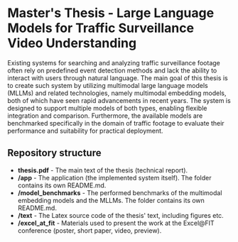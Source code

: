 # Master's Thesis - Large Language Models for Traffic Surveillance Video Understanding

Existing systems for searching and analyzing traffic surveillance footage often rely on predefined event detection methods and lack the ability to interact with users through natural language. The main goal of this thesis is to create such system by utilizing multimodal large language models (MLLMs) and related technologies, namely multimodal embedding models, both of which have seen rapid advancements in recent years. The system is designed to support multiple models of both types, enabling flexible integration and comparison. Furthermore, the available models are benchmarked specifically in the domain of traffic footage to evaluate their performance and suitability for practical deployment.

## Repository structure

* **thesis.pdf** - The main text of the thesis (technical report).
* **/app** - The application (the implemented system itself). The folder contains its own README.md.
* **/model_benchmarks** - The performed benchmarks of the multimodal embedding models and the MLLMs. The folder contains its own README.md.
* **/text** - The Latex source code of the thesis' text, including figures etc.
* **/excel_at_fit** - Materials used to present the work at the Excel@FIT conference (poster, short paper, video, preview).
